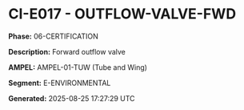 # CI-E017 - OUTFLOW-VALVE-FWD

**Phase:** 06-CERTIFICATION

**Description:** Forward outflow valve

**AMPEL:** AMPEL-01-TUW (Tube and Wing)

**Segment:** E-ENVIRONMENTAL

**Generated:** 2025-08-25 17:27:29 UTC
